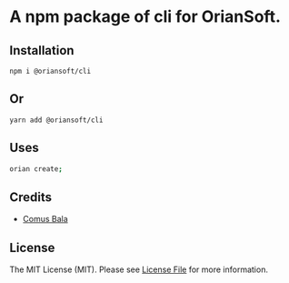 # A npm package of cli for OrianSoft.

## Installation

```npm
npm i @oriansoft/cli
```

## Or

```yarn
yarn add @oriansoft/cli
```

## Uses

```bash
orian create;
```

## Credits

-   [Comus Bala](https://github.com/comusbala96)

## License

The MIT License (MIT). Please see [License File](LICENSE.md) for more information.
